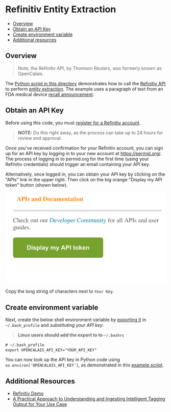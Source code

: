 # Refinitiv Entity Extraction

- [Overview](#overview)
- [Obtain an API Key](#obtain-an-api-key)
- [Create environment variable](#create-environment-variable)
- [Additional resources](#additional-resources)

## Overview

> Note, the Refinitiv API, by Thomson Reuters, was formerly known as OpenCalais.

The [Python script in this directory](extraction_example.py) demonstrates how to call the [Refinitiv API][] to perform [entity extraction][]. The example uses a paragraph of text from an FDA medical device [recall announcement][].


## Obtain an API Key

Before using this code, you must [register for a Refinitiv account][].

> **NOTE:** Do this right away, as the process can take up to 24 hours for review and approval.

Once you've received confirmation for your Refinitiv account, you can sign up for an API key by logging in to your new account at <https://permid.org/>. The process of logging in to permid.org for the first time (using your Refinitiv credentials) should trigger an email containing your API key.

Alternatively, once logged in, you can obtain your API key by clicking on the "APIs" link in the upper right. Then click on the big orange "Display my API token" button (shown below).

![Locate Refinitiv API Key](../../static/opencalais_get_api_key.png)

Copy the long string of characters next to `Your Key`.

## Create environment variable

Next, create the below shell environment variable by [exporting it][] in `~/.bash_profile` and *substituting your API key*:

> **Linux users should add the export to to `~/.bashrc`**

```
# ~/.bash_profile
export OPENCALAIS_API_KEY="YOUR_API_KEY"
```

You can now look up the API key in Python code using `os.environ['OPENCALAIS_API_KEY']`, as demonstrated in this [example script](calais_example.py).

## Additional Resources

* [Refinitiv Demo][]
* [A Practical Approach to Understanding and Ingesting Intelligent Tagging Output for Your Use Case][]


[Refinitiv API]: https://developers.refinitiv.com/en/api-catalog/open-perm-id/intelligent-tagging-restful-api
[entity extraction]: https://en.wikipedia.org/wiki/Named-entity_recognition
[exporting it]: /docs/python/using_env_vars_for_secrets.md
[Refinitiv Demo]: https://permid.org/onecalaisViewer
[recall announcement]: https://www.fda.gov/MedicalDevices/Safety/ListofRecalls/ucm630614.htm
[register for a Refinitiv account]: https://developers.refinitiv.com/en/api-catalog/open-perm-id/intelligent-tagging-restful-api
[A Practical Approach to Understanding and Ingesting Intelligent Tagging Output for Your Use Case]:  https://developers.refinitiv.com/en/article-catalog/article/a-practical-approach-to-understanding-and-ingesting-intelligent-tagging-output
